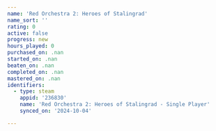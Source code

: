 ```yaml
---
name: 'Red Orchestra 2: Heroes of Stalingrad'
name_sort: ''
rating: 0
active: false
progress: new
hours_played: 0
purchased_on: .nan
started_on: .nan
beaten_on: .nan
completed_on: .nan
mastered_on: .nan
identifiers:
  - type: steam
    appid: '236830'
    name: 'Red Orchestra 2: Heroes of Stalingrad - Single Player'
    synced_on: '2024-10-04'

---
```

